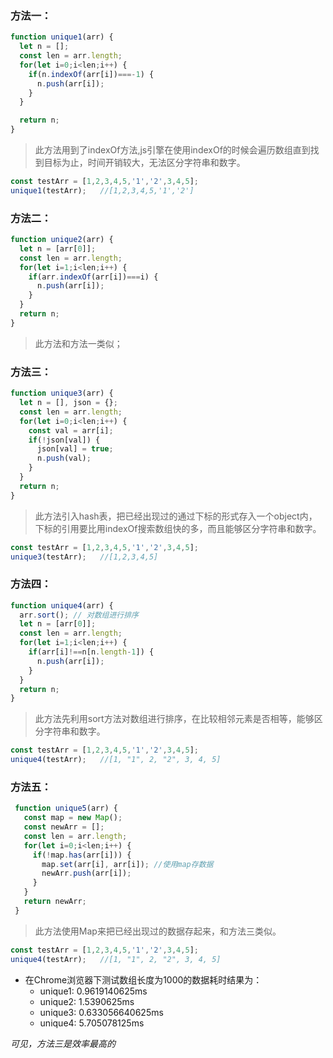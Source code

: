 ### 方法一：
   ```javascript
   function unique1(arr) {
     let n = [];
     const len = arr.length;
     for(let i=0;i<len;i++) {
       if(n.indexOf(arr[i])===-1) {
         n.push(arr[i]);
       }
     }

     return n;
   }
   ```

   > 此方法用到了indexOf方法,js引擎在使用indexOf的时候会遍历数组直到找到目标为止，时间开销较大，无法区分字符串和数字。

   ```javascript
   const testArr = [1,2,3,4,5,'1','2',3,4,5];
   unique1(testArr);   //[1,2,3,4,5,'1','2']
   ```

### 方法二：
   ```javascript
   function unique2(arr) {
     let n = [arr[0]];
     const len = arr.length;
     for(let i=1;i<len;i++) {
       if(arr.indexOf(arr[i])===i) {
         n.push(arr[i]);
       }
     }
     return n;
   }
   ```

   > 此方法和方法一类似；

### 方法三：
   ```javascript
   function unique3(arr) {
     let n = [], json = {};
     const len = arr.length;
     for(let i=0;i<len;i++) {
       const val = arr[i];
       if(!json[val]) {
         json[val] = true;
         n.push(val);
       }
     }
     return n;
   }
   ```
   > 此方法引入hash表，把已经出现过的通过下标的形式存入一个object内，下标的引用要比用indexOf搜索数组快的多，而且能够区分字符串和数字。

   ```javascript
   const testArr = [1,2,3,4,5,'1','2',3,4,5];
   unique3(testArr);   //[1,2,3,4,5]
   ```


### 方法四：
   ```javascript
   function unique4(arr) {
     arr.sort(); // 对数组进行排序
     let n = [arr[0]];
     const len = arr.length;
     for(let i=1;i<len;i++) {
       if(arr[i]!==n[n.length-1]) {
         n.push(arr[i]);
       }
     }
     return n;
   }
   ```
   > 此方法先利用sort方法对数组进行排序，在比较相邻元素是否相等，能够区分字符串和数字。

   ```javascript
   const testArr = [1,2,3,4,5,'1','2',3,4,5];
   unique4(testArr);   //[1, "1", 2, "2", 3, 4, 5]
   ```

### 方法五：
   ```javascript
    function unique5(arr) {
      const map = new Map();
      const newArr = [];
      const len = arr.length;
      for(let i=0;i<len;i++) {
        if(!map.has(arr[i])) {
          map.set(arr[i], arr[i]); //使用map存数据
          newArr.push(arr[i]);
        }
      }
      return newArr;
    }
   ```
   > 此方法使用Map来把已经出现过的数据存起来，和方法三类似。

   ```javascript
   const testArr = [1,2,3,4,5,'1','2',3,4,5];
   unique4(testArr);   //[1, "1", 2, "2", 3, 4, 5]
   ```


* 在Chrome浏览器下测试数组长度为1000的数据耗时结果为：
  - unique1: 0.9619140625ms
  - unique2: 1.5390625ms
  - unique3: 0.633056640625ms
  - unique4: 5.705078125ms

*可见，方法三是效率最高的*



